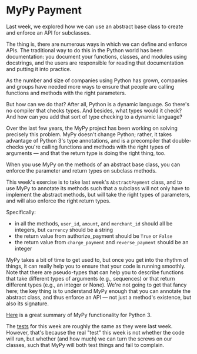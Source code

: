 # MyPy Payment

Last week, we explored how we can use an abstract base class to create and enforce an API for subclasses.

The thing is, there are numerous ways in which we can define and enforce APIs. The traditional way to do this in the Python world has been documentation: you document your functions, classes, and modules using docstrings, and the users are responsible for reading that documentation and putting it into practice.

As the number and size of companies using Python has grown, companies and groups have needed more ways to ensure that people are calling functions and methods with the right parameters.

But how can we do that? After all, Python is a dynamic language. So there's no compiler that checks types. And besides, what types would it check? And how can you add that sort of type checking to a dynamic language?

Over the last few years, the MyPy project has been working on solving precisely this problem. MyPy doesn't change Python; rather, it takes advantage of Python 3's type annotations, and is a precompiler that double-checks you're calling functions and methods with the right types of arguments — and that the return type is doing the right thing, too.

When you use MyPy on the methods of an abstract base class, you can enforce the parameter and return types on subclass methods.

This week's exercise is to take last week's `AbstractPayment` class, and to use MyPy to annotate its methods such that a subclass will not only have to implement the abstract methods, but will take the right types of parameters, and will also enforce the right return types.

Specifically:
- in all the methods, `user_id`, `amount`, and `merchant_id` should all be integers, but `currency` should be a string
- the return value from authorize_payment should be `True` or `False`
- the return value from `charge_payment` and `reverse_payment` should be an integer

MyPy takes a bit of time to get used to, but once you get into the rhythm of things, it can really help you to ensure that your code is running smoothly. Note that there are pseudo-types that can help you to describe functions that take different types of arguments (e.g., sequences) or that return different types (e.g., an integer or None). We're not going to get that fancy here; the key thing is to understand MyPy enough that you can annotate the abstract class, and thus enforce an API — not just a method's existence, but also its signature.

[Here](http://mypy.readthedocs.io/en/latest/cheat_sheet_py3.html) is a great summary of MyPy functionality for Python 3.

The [tests](ex35_mypy_payment_test.py) for this week are roughly the same as they were last week. However, that's because the real "test" this week is not whether the code will run, but whether (and how much) we can turn the screws on our classes, such that MyPy will both test things and fail to complain.
